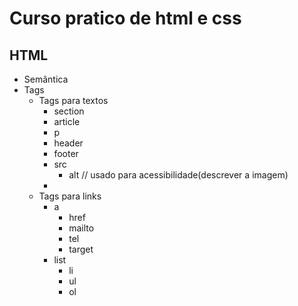 # Curso pratico de html e css

## HTML

- Semântica
- Tags
  - Tags para textos
     - section
     - article
     - p
     - header
     - footer
     - src
       - alt // usado para acessibilidade(descrever a imagem)
     - 
  - Tags para links
     - a
       - href
       - mailto
       - tel
       - target
     - list
       - li
       - ul
       - ol
  
